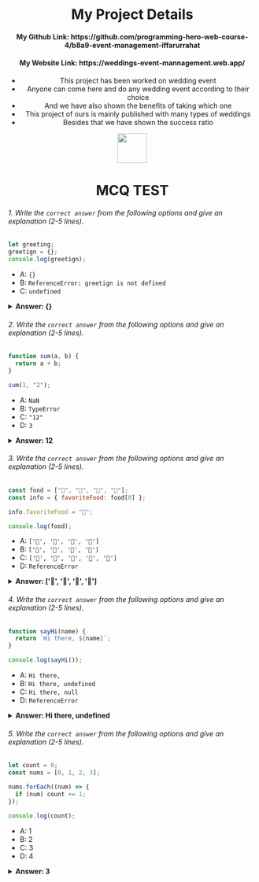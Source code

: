 <div align="center">
  <h1>My Project Details</h1>
  <h4>My Github Link: https://github.com/programming-hero-web-course-4/b8a9-event-management-iffarurrahat</h4>
  <h4>My Website Link: https://weddings-event-mannagement.web.app/</h4>
  <ul>
    <li>This project has been worked on wedding event</li>
    <li>Anyone can come here and do any wedding event according to their choice</li>
    <li>And we have also shown the benefits of taking which one</li>
    <li>This project of ours is mainly published with many types of weddings</li>
    <li>Besides that we have shown the success ratio</li>
  </ul>
  
</div>


<div align="center">
  <img height="60" src="https://edurev.gumlet.io/AllImages/original/ApplicationImages/CourseImages/944e5d47-8c55-4a89-91e5-22ab5f2798fc_CI.png">
  <h1>MCQ TEST</h1>
</div>

###### 1. Write the `correct answer` from the following options and give an explanation (2-5 lines).

```javascript
let greeting;
greetign = {};
console.log(greetign);
```

- A: `{}`
- B: `ReferenceError: greetign is not defined`
- C: `undefined`

<details><summary><b>Answer: {}</b></summary>
<p>

#### Answer: ?

<i>Write my explanation here:</i>
<span>Here there was nothing declared value of then we know its value is re-declared so second here let's value of is re-declared</span>
</p>
</details>

###### 2. Write the `correct answer` from the following options and give an explanation (2-5 lines).

```javascript
function sum(a, b) {
  return a + b;
}

sum(1, "2");
```

- A: `NaN`
- B: `TypeError`
- C: `"12"`
- D: `3`

<details><summary><b>Answer: 12</b></summary>
<p>

#### Answer: ?

<i>Write your explanation here:</i>
<span>We know that if an element has a stream, whatever epoch is done to it, it sits next to it, which is why 12 here is not epoched, but next to it.</span>

</p>
</details>

###### 3. Write the `correct answer` from the following options and give an explanation (2-5 lines).

```javascript
const food = ["🍕", "🍫", "🥑", "🍔"];
const info = { favoriteFood: food[0] };

info.favoriteFood = "🍝";

console.log(food);
```

- A: `['🍕', '🍫', '🥑', '🍔']`
- B: `['🍝', '🍫', '🥑', '🍔']`
- C: `['🍝', '🍕', '🍫', '🥑', '🍔']`
- D: `ReferenceError`

<details><summary><b>Answer: ['🍕', '🍫', '🥑', '🍔']</b></summary>
<p>

#### Answer: ?

<i>Write your explanation here:</i>
<span>The reason for this is that food is controlled, so all the values ​​contained in the food array are displayed</span>
</p>
</details>

###### 4. Write the `correct answer` from the following options and give an explanation (2-5 lines).

```javascript
function sayHi(name) {
  return `Hi there, ${name}`;
}

console.log(sayHi());
```

- A: `Hi there,`
- B: `Hi there, undefined`
- C: `Hi there, null`
- D: `ReferenceError`

<details><summary><b>Answer: Hi there, undefined</b></summary>
<p>

#### Answer: ?

<i>Write your explanation here:</i>
<span>Name is not mentioned anywhere which is why it is undefined and Hi there was before the return which is why it is pinning</span>

</p>
</details>

###### 5. Write the `correct answer` from the following options and give an explanation (2-5 lines).

```javascript
let count = 0;
const nums = [0, 1, 2, 3];

nums.forEach((num) => {
  if (num) count += 1;
});

console.log(count);
```

- A: 1
- B: 2
- C: 3
- D: 4

<details><summary><b>Answer: 3</b></summary>
<p>

#### Answer: ?

<i>Write your explanation here</i>
<span>Here every time count value will increase by one which is 3</span>
</p>
</details>
